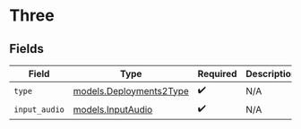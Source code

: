 # Three


## Fields

| Field                                                    | Type                                                     | Required                                                 | Description                                              |
| -------------------------------------------------------- | -------------------------------------------------------- | -------------------------------------------------------- | -------------------------------------------------------- |
| `type`                                                   | [models.Deployments2Type](../models/deployments2type.md) | :heavy_check_mark:                                       | N/A                                                      |
| `input_audio`                                            | [models.InputAudio](../models/inputaudio.md)             | :heavy_check_mark:                                       | N/A                                                      |